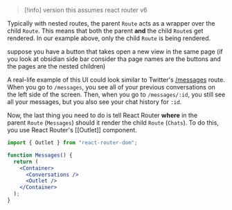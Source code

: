 >[!info] version 
>this assumes react router v6

 Typically with nested routes, the parent `Route` acts as a wrapper over the child `Route`. This means that both the parent **and** the child `Route`s get rendered. In our example above, only the child `Route` is being rendered.

suppose you have a button that takes open a new view in the same page (if you look at obsidian side bar consider tha page names are the buttons and the pages are the nested children)

A real-life example of this UI could look similar to Twitter's [/messages](https://twitter.com/messages) route. When you go to `/messages`, you see all of your previous conversations on the left side of the screen. Then, when you go to `/messages/:id`, you still see all your messages, but you also see your chat history for `:id`.


Now, the last thing you need to do is tell React Router **where** in the parent `Route` (`Messages`) should it render the child `Route` (`Chats`).
To do this, you use React Router's [[Outlet]] component.

```jsx
import { Outlet } from "react-router-dom";

function Messages() {
  return (
    <Container>
      <Conversations />
      <Outlet />
    </Container>
  );
}
```

